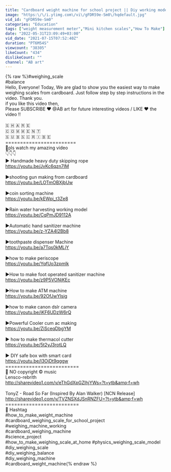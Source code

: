 ```yaml
---
title: "Cardboard weight machine for school project || Diy working model of weighing balance"
image: "https:\/\/i.ytimg.com\/vi\/gFDR59e-Sm0\/hqdefault.jpg"
vid_id: "gFDR59e-Sm0"
categories: "Education"
tags: ["weight measurement meter","Mini kitchen scales","How To Make"]
date: "2022-05-31T23:09:49+03:00"
vid_date: "2021-07-15T07:52:40Z"
duration: "PT6M54S"
viewcount: "38305"
likeCount: "434"
dislikeCount: ""
channel: "AB art"
---
```

{% raw %}#weighing_scale<br />#balance<br />Hello, Everyone! Today, We are glad to show you the easiest way to make weighing scales from cardboard. Just follow step by step instructions in the video. Thank you. <br />if you like this video then,<br />Please SUBSCRIBE ❤  @AB art  for future interesting videos / LIKE ❤ the video !!<br /><br />🇸 🇭 🇦 🇷  🇪 <br />🇨 🇴 🇲 🇲 🇪 🇳 🇹 <br />🇸 🇺 🇧 🇸 🇨 🇷 🇮 🇧 🇪 <br />========================<br />🌈pls watch my amazing video<br />👇👇👇<br />► Handmade heavy duty skipping rope<br /><a rel="nofollow" target="blank" href="https://youtu.be/JvKc6qzn7IM">https://youtu.be/JvKc6qzn7IM</a><br /><br />►shooting gun making from cardboard<br /> <a rel="nofollow" target="blank" href="https://youtu.be/LOTmOBXjbUw">https://youtu.be/LOTmOBXjbUw</a><br /><br />►coin sorting machine<br /><a rel="nofollow" target="blank" href="https://youtu.be/kEWpi_t3Ze8">https://youtu.be/kEWpi_t3Ze8</a><br /><br />►Rain water harvesting working model<br /><a rel="nofollow" target="blank" href="https://youtu.be/CqPmJD9112A">https://youtu.be/CqPmJD9112A</a><br /><br /> ►Automatic hand sanitizer machine<br /><a rel="nofollow" target="blank" href="https://youtu.be/z-YZA4I2Bb8">https://youtu.be/z-YZA4I2Bb8</a><br /><br />►toothpaste dispenser Machine<br /><a rel="nofollow" target="blank" href="https://youtu.be/a7Tqs0kMLjY">https://youtu.be/a7Tqs0kMLjY</a><br /><br />►how to make periscope<br /><a rel="nofollow" target="blank" href="https://youtu.be/YqfUo3zpmlk">https://youtu.be/YqfUo3zpmlk</a><br /><br />►How to make foot operated sanitizer machine<br /><a rel="nofollow" target="blank" href="https://youtu.be/z9P5VONjKEc">https://youtu.be/z9P5VONjKEc</a><br /><br />►How to make ATM machine<br /><a rel="nofollow" target="blank" href="https://youtu.be/92OfJwYlsig">https://youtu.be/92OfJwYlsig</a><br /><br />►how to make canon dslr camera<br /><a rel="nofollow" target="blank" href="https://youtu.be/iKF6UDzW6rQ">https://youtu.be/iKF6UDzW6rQ</a><br /><br />►Powerful Cooler cum ac making <br /><a rel="nofollow" target="blank" href="https://youtu.be/ZiSceqDbgYM">https://youtu.be/ZiSceqDbgYM</a><br /><br />► how to make thermacol cutter<br /><a rel="nofollow" target="blank" href="https://youtu.be/5t2yJ3rotLQ">https://youtu.be/5t2yJ3rotLQ</a><br /><br />► DIY safe box with smart card<br /><a rel="nofollow" target="blank" href="https://youtu.be/I3OjDt9qggw">https://youtu.be/I3OjDt9qggw</a><br />=========================<br />  🌈 NO copyright ©️ music<br />Lensco-rebrith<br /><a rel="nofollow" target="blank" href="http://sharevideo1.com/v/eThGdXpGZlhjYWs=?t=ytb&amp;f=wh">http://sharevideo1.com/v/eThGdXpGZlhjYWs=?t=ytb&amp;f=wh</a><br /><br />TonyZ - Road So Far (Inspired By Alan Walker) [NCN Release]<br /><a rel="nofollow" target="blank" href="http://sharevideo1.com/v/TVZNSXdJSnRNZFU=?t=ytb&amp;f=wh">http://sharevideo1.com/v/TVZNSXdJSnRNZFU=?t=ytb&amp;f=wh</a><br />=========================<br />🌈 Hashtag<br />#how_to_make_weight_machine<br />#cardboard_weighing_scale_for_school_project <br />#weighing_machine_working<br />#cardboard_weighing_machine<br />#science_project<br />#how_to_make_weighing_scale_at_home #physics_weighing_scale_model<br />#diy_weighing_scale<br />#diy_weighing_balance<br />#diy_weighing_machine<br />#cardboard_weight_machine{% endraw %}
